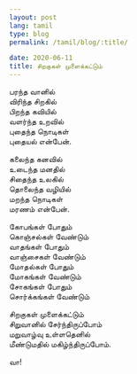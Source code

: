 ```yaml
---
layout: post
lang: tamil
type: blog
permalink: /tamil/blog/:title/

date: 2020-06-11
title: சிறகுகள் முளைக்கட்டும்
---
```


பரந்த வானில் <br/>
விரிந்த சிறகில் <br/>
பிறந்த கவியில் <br/>
வளர்ந்த உறவில் <br/>
புதைந்த நொடிகள் <br/>
புதையல் என்பேன்.

கலைந்த கனவில் <br/>
உடைந்த மனதில் <br/>
சிதைந்த உலகில் <br/>
தொலைந்த வழியில் <br/>
மறந்த நொடிகள் <br/>
மரணம் என்பேன்.

கோபங்கள் போதும் <br/>
கொஞ்சல்கள் வேண்டும் <br/>
வாதங்கள் போதும் <br/>
வாஞ்சைகள் வேண்டும் <br/>
மோதல்கள் போதும் <br/>
மோகங்கள் வேண்டும் <br/>
சோகங்கள் போதும் <br/>
சொர்க்கங்கள் வேண்டும்

சிறகுகள் முளைக்கட்டும் <br/>
சிறுவானில் சேர்ந்திருப்போம் <br/>
மறுவாழ்வு உள்ளதெனில் <br/>
மீண்டுமதில் மகிழ்ந்திருப்போம்.

வா!
